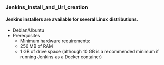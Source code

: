 ### Jenkins_Install_and_Url_creation 


#### Jenkins installers are available for several Linux distributions.

- Debian/Ubuntu
- Prerequisites
    - Minimum hardware requirements:
    - 256 MB of RAM
    - 1 GB of drive space (although 10 GB is a recommended minimum if running Jenkins as a Docker container)